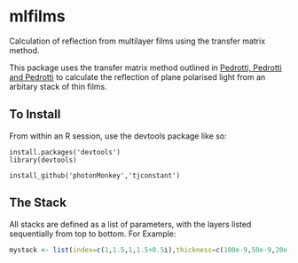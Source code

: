 mlfilms
=======

Calculation of reflection from multilayer films using the transfer matrix method.

This package uses the transfer matrix method outlined in [Pedrotti, Pedrotti and Pedrotti](http://www.amazon.com/Introduction-Optics-3rd-Frank-Pedrotti/dp/0131499335) to calculate the reflection of plane polarised light from an arbitary stack of thin films.

To Install
----------

From within an R session, use the devtools package like so:
```
install.packages('devtools')
library(devtools)

install_github('photonMonkey','tjconstant')
```

The Stack
----------

All stacks are defined as a list of parameters, with the layers listed sequentially from top to bottom. 
For Example:

```r
mystack <- list(index=c(1,1.5,1,1.5+0.5i),thickness=c(100e-9,50e-9,20e-9,100e-9), repetitions=1)

```
